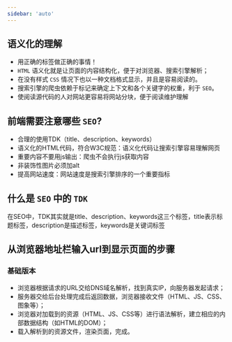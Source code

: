 ```yaml
---
sidebar: 'auto'
---
```


## 语义化的理解
* 用正确的标签做正确的事情！
* `HTML` 语义化就是让页面的内容结构化，便于对浏览器、搜索引擎解析；
* 在没有样式 `CSS` 情况下也以一种文档格式显示，并且是容易阅读的。
* 搜索引擎的爬虫依赖于标记来确定上下文和各个关键字的权重，利于 `SEO`。
* 使阅读源代码的人对网站更容易将网站分块，便于阅读维护理解

## 前端需要注意哪些 `SEO`?
* 合理的使用TDK（title、description、keywords）
* 语义化的HTML代码，符合W3C规范：语义化代码让搜索引擎容易理解网页
* 重要内容不要用js输出：爬虫不会执行js获取内容
* 非装饰性图片必须加alt
* 提高网站速度：网站速度是搜索引擎排序的一个重要指标

## 什么是 `SEO` 中的 `TDK`
在SEO中，TDK其实就是title、description、keywords这三个标签，title表示标题标签，description是描述标签，keywords是关键词标签

## 从浏览器地址栏输入url到显示页面的步骤
### 基础版本
* 浏览器根据请求的URL交给DNS域名解析，找到真实IP，向服务器发起请求；
* 服务器交给后台处理完成后返回数据，浏览器接收文件（HTML、JS、CSS、图象等）；
* 浏览器对加载到的资源（HTML、JS、CSS等）进行语法解析，建立相应的内部数据结构（如HTML的DOM）；
* 载入解析到的资源文件，渲染页面，完成。
